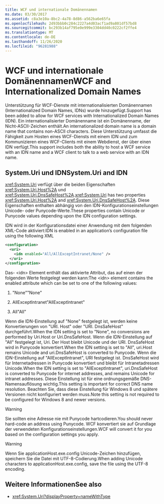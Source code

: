 ```yaml
---
title: WCF und internationale Domänennamen
ms.date: 03/30/2017
ms.assetid: c8a3e10a-8bc2-4a78-8d86-a562ba6e65fa
ms.openlocfilehash: 2d93bbb0c284c2227a4d03acf1ad9a801df57bd8
ms.sourcegitcommit: bc293b14af795e0e999e3304dd40c0222cf2ffe4
ms.translationtype: MT
ms.contentlocale: de-DE
ms.lasthandoff: 11/26/2020
ms.locfileid: "96281988"
---
```

# <a name="wcf-and-internationalized-domain-names"></a><span data-ttu-id="aa916-102">WCF und internationale Domänennamen</span><span class="sxs-lookup"><span data-stu-id="aa916-102">WCF and Internationalized Domain Names</span></span>

<span data-ttu-id="aa916-103">Unterstützung für WCF-Dienste mit internationalisierten Domänennamen (Internationalized Domain Names, IDNs) wurde hinzugefügt.</span><span class="sxs-lookup"><span data-stu-id="aa916-103">Support has been added to allow for WCF services with Internationalized Domain Names (IDN).</span></span> <span data-ttu-id="aa916-104">Ein internationalisierter Domänenname ist ein Domänenname, der Nicht-ASCII-Zeichen enthält.</span><span class="sxs-lookup"><span data-stu-id="aa916-104">An internationalized domain name is a domain name that contains non-ASCII characters.</span></span> <span data-ttu-id="aa916-105">Diese Unterstützung umfasst die Fähigkeit zum Hosten eines WCF-Diensts mit einem IDN und zum Kommunizieren eines WCF-Clients mit einem Webdienst, der über einen IDN verfügt.</span><span class="sxs-lookup"><span data-stu-id="aa916-105">This support includes both the ability to host a WCF service with an IDN name and a WCF client to talk to a web service with an IDN name.</span></span>  
  
## <a name="systemuri-and-idn"></a><span data-ttu-id="aa916-106">System.Uri und IDN</span><span class="sxs-lookup"><span data-stu-id="aa916-106">System.Uri and IDN</span></span>  

 <span data-ttu-id="aa916-107"><xref:System.Uri> verfügt über die beiden Eigenschaften <xref:System.Uri.Host%2A> und <xref:System.Uri.DnsSafeHost%2A>.</span><span class="sxs-lookup"><span data-stu-id="aa916-107"><xref:System.Uri> has two properties <xref:System.Uri.Host%2A> and <xref:System.Uri.DnsSafeHost%2A>.</span></span> <span data-ttu-id="aa916-108">Diese Eigenschaften enthalten abhängig von den IDN-Konfigurationseinstellungen Unicode- oder Punycode-Werte.</span><span class="sxs-lookup"><span data-stu-id="aa916-108">These properties contain Unicode or Punycode values depending upon the IDN configuration settings.</span></span>  
  
 <span data-ttu-id="aa916-109">IDN wird in der Konfigurationsdatei einer Anwendung mit dem folgenden XML-Code aktiviert:</span><span class="sxs-lookup"><span data-stu-id="aa916-109">IDN is enabled in an application’s configuration file using the following XML</span></span>  
  
```xml  
<configuration>  
  <uri>  
    <idn enabled="All/AllExceptIntranet/None" />  
  </uri>  
</configuration>  
```  
  
 <span data-ttu-id="aa916-110">Das- \<idn> Element enthält das aktivierte Attribut, das auf einen der folgenden Werte festgelegt werden kann:</span><span class="sxs-lookup"><span data-stu-id="aa916-110">The \<idn> element contains the enabled attribute which can be set to one of the following values:</span></span>  
  
1. <span data-ttu-id="aa916-111">"None"</span><span class="sxs-lookup"><span data-stu-id="aa916-111">"None"</span></span>  
  
2. <span data-ttu-id="aa916-112">AllExceptIntranet</span><span class="sxs-lookup"><span data-stu-id="aa916-112">"AllExceptIntranet"</span></span>  
  
3. <span data-ttu-id="aa916-113">All</span><span class="sxs-lookup"><span data-stu-id="aa916-113">"All"</span></span>  
  
 <span data-ttu-id="aa916-114">Wenn die IDN-Einstellung auf "None" festgelegt ist, werden keine Konvertierungen von "URI. Host" oder "URI. DnsSafeHost" durchgeführt.</span><span class="sxs-lookup"><span data-stu-id="aa916-114">When the IDN setting is set to "None", no conversions are performed by Uri.Host or Uri.DnsSafeHost.</span></span> <span data-ttu-id="aa916-115">Wenn die IDN-Einstellung auf "All" festgelegt ist, Uri. Der Host bleibt Unicode und der URI. DnsSafeHost wird in Punycode konvertiert.</span><span class="sxs-lookup"><span data-stu-id="aa916-115">When the IDN setting is set to "All", uri.Host remains Unicode and uri.DnsSafeHost is converted to Punycode.</span></span> <span data-ttu-id="aa916-116">Wenn die IDN-Einstellung auf "AllExceptIntranet", URI festgelegt ist. DnsSafeHost wird für Internetadressen in Punycode konvertiert und bleibt für Intranetadressen Unicode.</span><span class="sxs-lookup"><span data-stu-id="aa916-116">When the IDN setting is set to "AllExceptIntranet", uri.DnsSafeHost is converted to Punycode for internet addresses, and remains Unicode for intranet addresses.</span></span> <span data-ttu-id="aa916-117">Diese Einstellung ist für eine ordnungsgemäße DNS-Namensauflösung wichtig.</span><span class="sxs-lookup"><span data-stu-id="aa916-117">This setting is important for correct DNS name resolution.</span></span> <span data-ttu-id="aa916-118">Beachten Sie, dass diese Einstellung für Windows 8 und spätere Versionen nicht konfiguriert werden muss.</span><span class="sxs-lookup"><span data-stu-id="aa916-118">Note this setting is not required to be configured for Windows 8 and newer versions.</span></span>  
  
> [!WARNING]
> <span data-ttu-id="aa916-119">Sie sollten eine Adresse nie mit Punycode hartcodieren.</span><span class="sxs-lookup"><span data-stu-id="aa916-119">You should never hard-code an address using Punycode.</span></span> <span data-ttu-id="aa916-120">WCF konvertiert sie auf Grundlage der verwendeten Konfigurationseinstellungen.</span><span class="sxs-lookup"><span data-stu-id="aa916-120">WCF will convert it for you based on the configuration settings you apply.</span></span>  
  
> [!WARNING]
> <span data-ttu-id="aa916-121">Wenn Sie applicationHost.exe.config Unicode-Zeichen hinzufügen, speichern Sie die Datei mit UTF-8-Codierung.</span><span class="sxs-lookup"><span data-stu-id="aa916-121">When adding Unicode characters to applicationHost.exe.config, save the file using the UTF-8 encoding.</span></span>  
  
## <a name="see-also"></a><span data-ttu-id="aa916-122">Weitere Informationen</span><span class="sxs-lookup"><span data-stu-id="aa916-122">See also</span></span>

- <xref:System.Uri?displayProperty=nameWithType>
